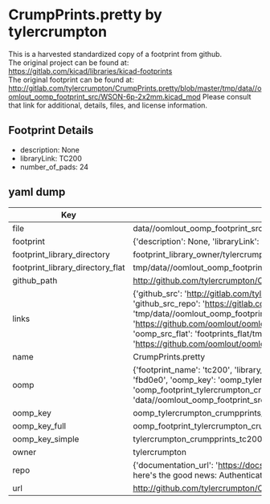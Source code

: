 # CrumpPrints.pretty by tylercrumpton  
This is a harvested standardized copy of a footprint from github.  
The original project can be found at:  
https://gitlab.com/kicad/libraries/kicad-footprints  
The original footprint can be found at:
http://gitlab.com/tylercrumpton/CrumpPrints.pretty/blob/master/tmp/data//oomlout_oomp_footprint_src/WSON-6p-2x2mm.kicad_mod
Please consult that link for additional, details, files, and license information.  
## Footprint Details
* description: None  
* libraryLink: TC200  
* number_of_pads: 24  
## yaml dump  
| Key | Value |  
| --- | --- |  
| file | data//oomlout_oomp_footprint_src/CrumpPrints.pretty/TC200.kicad_mod |  
| footprint | {'description': None, 'libraryLink': 'TC200', 'number_of_pads': 24} |  
| footprint_library_directory | footprint_library_owner/tylercrumpton_CrumpPrints.pretty |  
| footprint_library_directory_flat | tmp/data//oomlout_oomp_footprint_src/footprints_flat/tylercrumpton_crumpprints_tc200/working |  
| github_path | http://github.com/tylercrumpton/CrumpPrints.pretty/blob/master/tmp/data//oomlout_oomp_footprint_src/TC200.kicad_mod |  
| links | {'github_src': 'http://gitlab.com/tylercrumpton/CrumpPrints.pretty/blob/master/tmp/data//oomlout_oomp_footprint_src/WSON-6p-2x2mm.kicad_mod', 'github_src_repo': 'https://gitlab.com/kicad/libraries/kicad-footprints', 'oomp_bot': 'tmp/data//oomlout_oomp_footprint_src/footprints/tylercrumpton_crumpprints_tc200/working', 'oomp_bot_github': 'https://github.com/oomlout/oomlout_oomp_footprint_bot/tree/main/tmp/data//oomlout_oomp_footprint_src/footprints/tylercrumpton_crumpprints_tc200/working', 'oomp_src_flat': 'footprints_flat/tmp/data//oomlout_oomp_footprint_src/footprints_flat/tylercrumpton_crumpprints_tc200/working', 'oomp_src_flat_github': 'https://github.com/oomlout/oomlout_oomp_footprint_src/tree/main/tmp/data//oomlout_oomp_footprint_src/footprints_flat/tylercrumpton_crumpprints_tc200/working'} |  
| name | CrumpPrints.pretty |  
| oomp | {'footprint_name': 'tc200', 'library_name': 'crumpprints', 'md5': 'fbd0e02816e412fb2e2ec77ca52ccf1b', 'md5_10': 'fbd0e02816', 'md5_5': 'fbd0e', 'md5_6': 'fbd0e0', 'oomp_key': 'oomp_tylercrumpton_crumpprints_tc200', 'oomp_key_extra': 'oomp_footprint_tylercrumpton_crumpprints_tc200', 'oomp_key_full': 'oomp_footprint_tylercrumpton_crumpprints_tc200_fbd0e0', 'oomp_key_simple': 'tylercrumpton_crumpprints_tc200', 'original_filename': 'data//oomlout_oomp_footprint_src/CrumpPrints.pretty/TC200.kicad_mod', 'owner_name': 'tylercrumpton'} |  
| oomp_key | oomp_tylercrumpton_crumpprints_tc200 |  
| oomp_key_full | oomp_footprint_tylercrumpton_crumpprints_tc200 |  
| oomp_key_simple | tylercrumpton_crumpprints_tc200 |  
| owner | tylercrumpton |  
| repo | {'documentation_url': 'https://docs.github.com/rest/overview/resources-in-the-rest-api#rate-limiting', 'message': "API rate limit exceeded for 84.66.142.224. (But here's the good news: Authenticated requests get a higher rate limit. Check out the documentation for more details.)"} |  
| url | http://github.com/tylercrumpton/CrumpPrints.pretty |  

